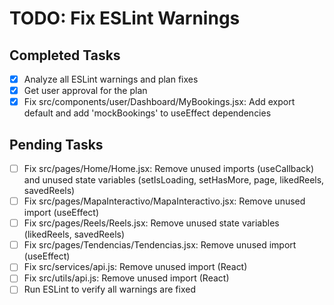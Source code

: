 # TODO: Fix ESLint Warnings

## Completed Tasks
- [x] Analyze all ESLint warnings and plan fixes
- [x] Get user approval for the plan
- [x] Fix src/components/user/Dashboard/MyBookings.jsx: Add export default and add 'mockBookings' to useEffect dependencies

## Pending Tasks
- [ ] Fix src/pages/Home/Home.jsx: Remove unused imports (useCallback) and unused state variables (setIsLoading, setHasMore, page, likedReels, savedReels)
- [ ] Fix src/pages/MapaInteractivo/MapaInteractivo.jsx: Remove unused import (useEffect)
- [ ] Fix src/pages/Reels/Reels.jsx: Remove unused state variables (likedReels, savedReels)
- [ ] Fix src/pages/Tendencias/Tendencias.jsx: Remove unused import (useEffect)
- [ ] Fix src/services/api.js: Remove unused import (React)
- [ ] Fix src/utils/api.js: Remove unused import (React)
- [ ] Run ESLint to verify all warnings are fixed
